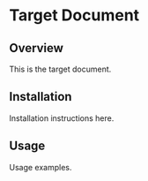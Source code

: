 # Target Document

## Overview

This is the target document.

## Installation

Installation instructions here.

## Usage

Usage examples.